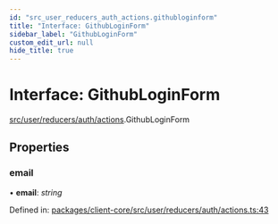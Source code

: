```yaml
---
id: "src_user_reducers_auth_actions.githubloginform"
title: "Interface: GithubLoginForm"
sidebar_label: "GithubLoginForm"
custom_edit_url: null
hide_title: true
---
```


# Interface: GithubLoginForm

[src/user/reducers/auth/actions](../modules/src_user_reducers_auth_actions.md).GithubLoginForm

## Properties

### email

• **email**: *string*

Defined in: [packages/client-core/src/user/reducers/auth/actions.ts:43](https://github.com/xr3ngine/xr3ngine/blob/2d83606b6/packages/client-core/src/user/reducers/auth/actions.ts#L43)
